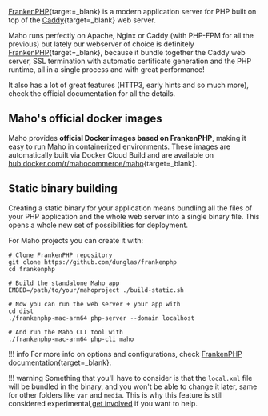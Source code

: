 [FrankenPHP](https://frankenphp.dev/){target=_blank} is a modern application server for PHP built on top
of the [Caddy](https://caddyserver.com/){target=_blank} web server.

Maho runs perfectly on Apache, Nginx or Caddy (with PHP-FPM for all the previous)
but lately our webserver of choice is definitely [FrankenPHP](https://frankenphp.dev){target=_blank},
because it bundle together the Caddy web server, SSL termination with automatic certificate generation
and the PHP runtime, all in a single process and with great performance!

It also has a lot of great features (HTTP3, early hints and so much more),
check the official documentation for all the details.

## Maho's official docker images

Maho provides **official Docker images based on FrankenPHP**, making it easy to run Maho in containerized environments.
These images are automatically built via Docker Cloud Build and are available on
[hub.docker.com/r/mahocommerce/maho](https://hub.docker.com/r/mahocommerce/maho){target=_blank}.


## Static binary building

Creating a static binary for your application means bundling all the files of your PHP application
and the whole web server into a single binary file. This opens a whole new set of possibilities for deployment.

For Maho projects you can create it with:

```shell
# Clone FrankenPHP repository
git clone https://github.com/dunglas/frankenphp
cd frankenphp

# Build the standalone Maho app
EMBED=/path/to/your/mahoproject ./build-static.sh

# Now you can run the web server + your app with
cd dist
./frankenphp-mac-arm64 php-server --domain localhost

# And run the Maho CLI tool with
./frankenphp-mac-arm64 php-cli maho
```

!!! info
    For more info on options and configurations, check
    [FrankenPHP documentation](https://frankenphp.dev/docs/embed/){target=_blank}.

!!! warning
    Something that you'll have to consider is that the `local.xml` file will be bundled in the binary,
    and you won't be able to change it later, same for other folders like `var` and `media`.
    This is why this feature is still considered experimental,[get involved](community/get-involved.md)
    if you want to help.
